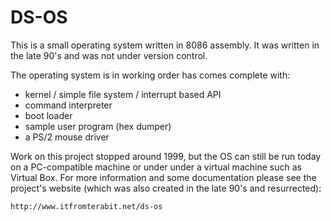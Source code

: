DS-OS
=====

This is a small operating system written in 8086 assembly.
It was written in the late 90's and was not under version
control.

The operating system is in working order has comes complete
with:

* kernel / simple file system / interrupt based API
* command interpreter
* boot loader
* sample user program (hex dumper)
* a PS/2 mouse driver

Work on this project stopped around 1999, but the OS can
still be run today on a PC-compatible machine or under
under a virtual machine such as Virtual Box.  For more
information and some documentation please see the project's
website (which was also created in the late 90's and
resurrected):

    http://www.itfromterabit.net/ds-os
